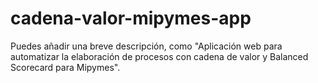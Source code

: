 # cadena-valor-mipymes-app
Puedes añadir una breve descripción, como "Aplicación web para automatizar la elaboración de procesos con cadena de valor y Balanced Scorecard para Mipymes".
